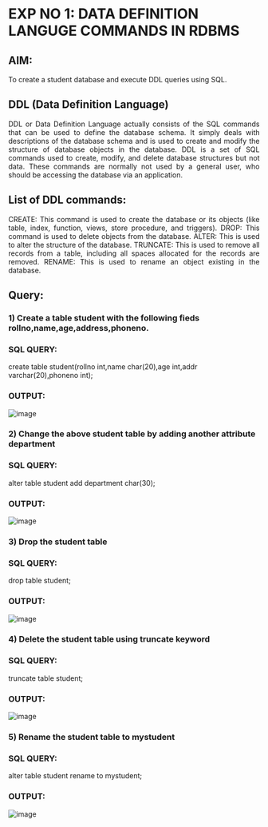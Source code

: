 # EXP NO 1: DATA DEFINITION LANGUGE COMMANDS IN RDBMS

## AIM:
To create a student database and execute DDL queries using SQL.


## DDL (Data Definition Language)
<div align="justify">
DDL or Data Definition Language actually consists of the SQL commands that can be used to define the database schema. It simply deals with descriptions of the database schema and is used to create and modify the structure of database objects in the database. DDL is a set of SQL commands used to create, modify, and delete database structures but not data. These commands are normally not used by a general user, who should be accessing the database via an application.
</div>
 
## List of DDL commands: 
<div align="justify">
CREATE: This command is used to create the database or its objects (like table, index, function, views, store procedure, and triggers).
DROP: This command is used to delete objects from the database.
ALTER: This is used to alter the structure of the database.
TRUNCATE: This is used to remove all records from a table, including all spaces allocated for the records are removed.
RENAME: This is used to rename an object existing in the database.
</div>

## Query:
### 1) Create a table student with the following fieds rollno,name,age,address,phoneno.

### SQL QUERY: 

create table student(rollno int,name char(20),age int,addr varchar(20),phoneno int);

### OUTPUT:

![image](https://github.com/Dineshkarthick27/G2_DBMS/assets/120552008/a01ff0bd-f38a-4bbb-8c5e-0f1dc68a7afe)

### 2) Change the above student table by adding another attribute department

### SQL QUERY: 
alter table student add department char(30);
### OUTPUT:

![image](https://github.com/Dineshkarthick27/G2_DBMS/assets/120552008/d7e2b771-db1a-4bdb-9a66-a4366d43a70b)

### 3) Drop the student table
 
### SQL QUERY: 
drop table student;

### OUTPUT:
![image](https://github.com/Dineshkarthick27/G2_DBMS/assets/120552008/4a5f5da8-baf3-4ed8-b9fc-64d0fe333aed)


### 4) Delete the student table using truncate keyword

### SQL QUERY: 
truncate table student;

### OUTPUT:

![image](https://github.com/Dineshkarthick27/G2_DBMS/assets/120552008/9e8188de-b15e-4ead-b9d1-f27871d3b77f)


### 5) Rename the student table to mystudent

### SQL QUERY: 
alter table student rename to mystudent;

### OUTPUT:
![image](https://github.com/Augustine0306/G2_DBMS/assets/119404460/7d6d43b7-4e63-4992-a1c3-79a612bbd0e3)
